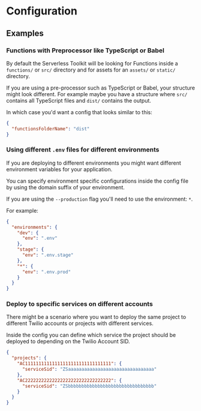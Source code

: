 # Configuration

## Examples

### Functions with Preprocessor like TypeScript or Babel

By default the Serverless Toolkit will be looking for Functions inside a `functions/` or `src/` directory and for assets for an `assets/` or `static/` directory.

If you are using a pre-processor such as TypeScript or Babel, your structure might look different. For example maybe you have a structure where `src/` contains all TypeScript files and `dist/` contains the output.

In which case you'd want a config that looks similar to this:

```json
{
  "functionsFolderName": "dist"
}
```

### Using different `.env` files for different environments

If you are deploying to different environments you might want different environment variables for your application.

You can specify environment specific configurations inside the config file by using the domain suffix of your environment.

If you are using the `--production` flag you'll need to use the environment: `*`.

For example:

```json
{
  "environments": {
    "dev": {
      "env": ".env"
    },
    "stage": {
      "env": ".env.stage"
    },
    "*": {
      "env": ".env.prod"
    }
  }
}
```

### Deploy to specific services on different accounts

There might be a scenario where you want to deploy the same project to different Twilio accounts or projects with different services.

Inside the config you can define which service the project should be deployed to depending on the Twilio Account SID.

```json
{
  "projects": {
    "AC11111111111111111111111111111111": {
      "serviceSid": "ZSaaaaaaaaaaaaaaaaaaaaaaaaaaaaaaaa"
    },
    "AC22222222222222222222222222222222": {
      "serviceSid": "ZSbbbbbbbbbbbbbbbbbbbbbbbbbbbbbbbb"
    }
  }
}
```

